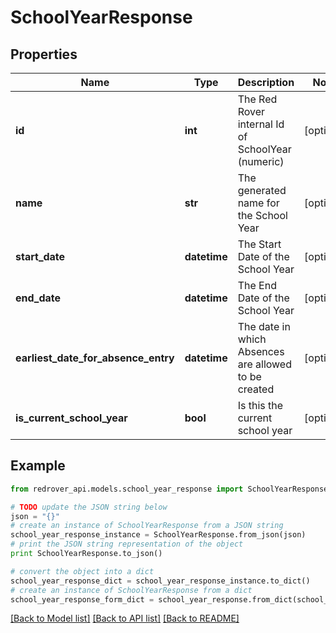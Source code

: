 # SchoolYearResponse


## Properties
Name | Type | Description | Notes
------------ | ------------- | ------------- | -------------
**id** | **int** | The Red Rover internal Id of SchoolYear (numeric) | [optional] 
**name** | **str** | The generated name for the School Year | [optional] 
**start_date** | **datetime** | The Start Date of the School Year | [optional] 
**end_date** | **datetime** | The End Date of the School Year | [optional] 
**earliest_date_for_absence_entry** | **datetime** | The date in which Absences are allowed to be created | [optional] 
**is_current_school_year** | **bool** | Is this the current school year | [optional] 

## Example

```python
from redrover_api.models.school_year_response import SchoolYearResponse

# TODO update the JSON string below
json = "{}"
# create an instance of SchoolYearResponse from a JSON string
school_year_response_instance = SchoolYearResponse.from_json(json)
# print the JSON string representation of the object
print SchoolYearResponse.to_json()

# convert the object into a dict
school_year_response_dict = school_year_response_instance.to_dict()
# create an instance of SchoolYearResponse from a dict
school_year_response_form_dict = school_year_response.from_dict(school_year_response_dict)
```
[[Back to Model list]](../README.md#documentation-for-models) [[Back to API list]](../README.md#documentation-for-api-endpoints) [[Back to README]](../README.md)


